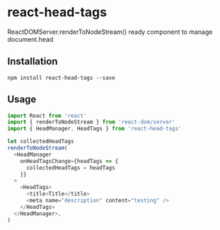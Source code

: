 # react-head-tags

ReactDOMServer.renderToNodeStream() ready component to manage document.head

## Installation

```
npm install react-head-tags --save
```

## Usage

```js
import React from 'react'
import { renderToNodeStream } from 'react-dom/server'
import { HeadManager, HeadTags } from 'react-head-tags'

let collectedHeadTags
renderToNodeStream(
  <HeadManager
    onHeadTagsChange={headTags => {
      collectedHeadTags = headTags
    }}
  >
    <HeadTags>
      <title>Title</title>
      <meta name="description" content="testing" />
    </HeadTags>
  </HeadManager>,
)
```
